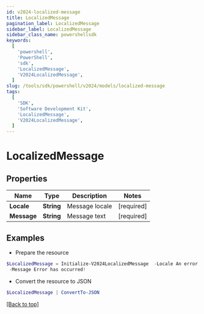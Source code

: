 ```yaml
---
id: v2024-localized-message
title: LocalizedMessage
pagination_label: LocalizedMessage
sidebar_label: LocalizedMessage
sidebar_class_name: powershellsdk
keywords:
  [
    'powershell',
    'PowerShell',
    'sdk',
    'LocalizedMessage',
    'V2024LocalizedMessage',
  ]
slug: /tools/sdk/powershell/v2024/models/localized-message
tags:
  [
    'SDK',
    'Software Development Kit',
    'LocalizedMessage',
    'V2024LocalizedMessage',
  ]
---
```


# LocalizedMessage

## Properties

| Name        | Type       | Description    | Notes      |
| ----------- | ---------- | -------------- | ---------- |
| **Locale**  | **String** | Message locale | [required] |
| **Message** | **String** | Message text   | [required] |

## Examples

- Prepare the resource

```powershell
$LocalizedMessage = Initialize-V2024LocalizedMessage  -Locale An error has occurred! `
 -Message Error has occurred!
```

- Convert the resource to JSON

```powershell
$LocalizedMessage | ConvertTo-JSON
```

[[Back to top]](#)
